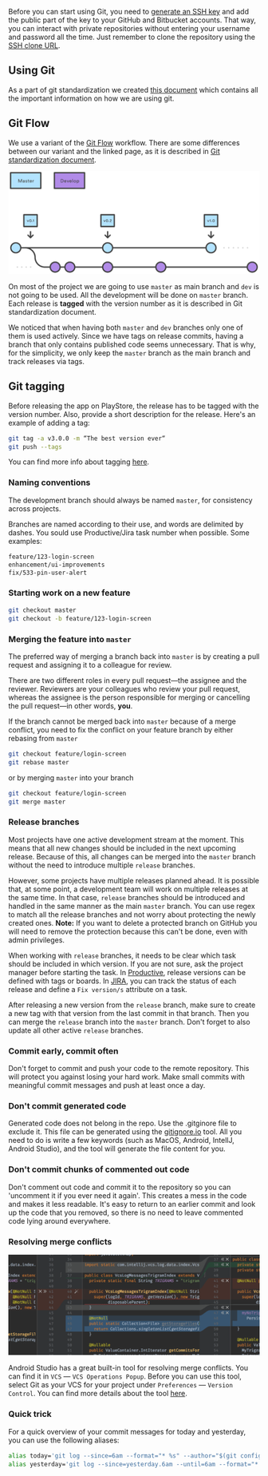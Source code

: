 Before you can start using Git, you need to [generate an SSH key](https://help.github.com/articles/generating-ssh-keys/) and add the public part of the key to your GitHub and Bitbucket accounts.
That way, you can interact with private repositories without entering your username and password all the time.
Just remember to clone the repository using the [SSH clone URL](https://help.github.com/articles/which-remote-url-should-i-use/#cloning-with-ssh).

## Using Git

As a part of git standardization we created [this document](https://docs.google.com/document/d/1jhvA8XvLYGbmrfU0JeY8R0RgqATQ1rmM4zFphQ0xeyw/edit?usp=sharing) which contains all the important information on how we are using git. 

## Git Flow

We use a variant of the [Git Flow](https://www.atlassian.com/git/tutorials/comparing-workflows/gitflow-workflow) workflow. There are some differences between our variant and the linked page, as it is described in [Git standardization document](https://docs.google.com/document/d/1jhvA8XvLYGbmrfU0JeY8R0RgqATQ1rmM4zFphQ0xeyw/edit?usp=sharing). 

![Git Flow](/img/git-flow.svg)

On most of the project we are going to use `master` as main branch and `dev` is not going to be used. All the development will be done on `master` branch. Each release is **tagged** with the version number as it is described in Git standardization document.

We noticed that when having both `master` and `dev` branches only one of them is used actively. Since we have tags on release commits, having a branch that only contains published code seems unnecessary. That is why, for the simplicity, we only keep the `master` branch as the main branch and track releases via tags.

## Git tagging

Before releasing the app on PlayStore, the release has to be tagged with the version number. Also, provide a short description for the release. Here's an example of adding a tag:

```bash
git tag -a v3.0.0 -m “The best version ever“
git push --tags
```
You can find more info about tagging [here](https://git-scm.com/book/en/v2/Git-Basics-Tagging).

### Naming conventions

The development branch should always be named `master`, for consistency across projects.  

Branches are named according to their use, and words are delimited by dashes. You sould use Productive/Jira task number when possible. Some examples:

    feature/123-login-screen
    enhancement/ui-improvements
    fix/533-pin-user-alert

### Starting work on a new feature

```bash
git checkout master
git checkout -b feature/123-login-screen
```

### Merging the feature into `master`

The preferred way of merging a branch back into `master` is by creating a pull request and assigning it to a colleague for review.

There are two different roles in every pull request—the assignee and the reviewer. Reviewers are your colleagues who review your pull request, whereas the assignee is the person responsible for merging or cancelling the pull request—in other words, **you**.

If the branch cannot be merged back into `master` because of a merge conflict, you need to fix the conflict on your feature branch by either rebasing from `master`

```bash
git checkout feature/login-screen
git rebase master
```

or by merging `master` into your branch

```bash
git checkout feature/login-screen
git merge master
```

### Release branches

Most projects have one active development stream at the moment. This means that all new changes should be included in the next upcoming release. Because of this, all changes can be merged into the `master` branch without the need to introduce multiple `release` branches.

However, some projects have multiple releases planned ahead. It is possible that, at some point, a development team will work on multiple releases at the same time. In that case, `release` branches should be introduced and handled in the same manner as the main `master` branch. You can use regex to match all the release branches and not worry about protecting the newly created ones. **Note:** If you want to delete a protected branch on GitHub you will need to remove the protection because this can't be done, even with admin privileges. 

When working with `release` branches, it needs to be clear which task should be included in which version. If you are not sure, ask the project manager before starting the task. In [Productive](https://app.productive.io/), release versions can be defined with tags or boards. In [JIRA](https://www.atlassian.com/software/jira), you can track the status of each release and define a `Fix version/s` attribute on a task.

After releasing a new version from the `release` branch, make sure to create a new tag with that version from the last commit in that branch. Then you can merge the `release` branch into the `master` branch. Don't forget to also update all other active `release` branches.

### Commit early, commit often

Don't forget to commit and push your code to the remote repository. This will protect you against losing your hard work.
Make small commits with meaningful commit messages and push at least once a day.

### Don't commit generated code

Generated code does not belong in the repo. Use the .gitginore file to exclude it. This file can be generated using the [gitignore.io](https://www.gitignore.io/) tool. All you need to do is write a few keywords (such as MacOS, Android, IntellJ, Android Studio), and the tool will generate the file content for you.

### Don't commit chunks of commented out code

Don't comment out code and commit it to the repository so you can 'uncomment it if you ever need it again'. This creates a mess in the code and makes it less readable. It's easy to return to an earlier commit and look up the code that you removed, so there is no need to leave commented code lying around everywhere.

### Resolving merge conflicts

![Resolving conflicts in Android Studio](/img/idea_vcs_magic_resolve.png)

Android Studio has a great built-in tool for resolving merge conflicts.
You can find it in `VCS` — `VCS Operations Popup`.
Before you can use this tool, select Git as your VCS for your project under `Preferences` — `Version Control`.
You can find more details about the tool [here](https://www.jetbrains.com/idea/help/resolving-conflicts.html).

### Quick trick

For a quick overview of your commit messages for today and yesterday, you can use the following aliases:

```bash
alias today='git log --since=6am --format="* %s" --author="$(git config user.email)" --reverse -- | pbcopy'
alias yesterday='git log --since=yesterday.6am --until=6am --format="* %s" --author="$(git config user.email)" --reverse -- | pbcopy'
```
